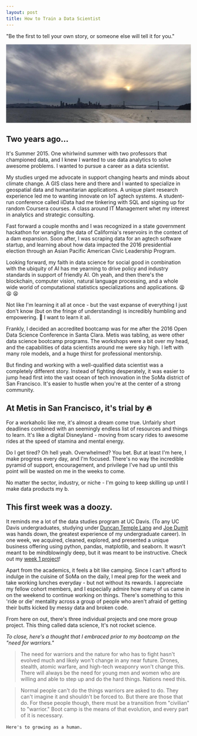 ```yaml
---
layout: post
title: How to Train a Data Scientist
---
```


"Be the first to tell your own story, or someone else will tell it for you."

![SanFranciscoSunset](/images/SanFrancisco.jpg)

## Two years ago...
It's Summer 2015.  One whirlwind summer with two professors that championed data, and I knew I wanted to use data analytics to solve awesome problems.  I wanted to pursue a career as a data scientist.

My studies urged me advocate in support changing hearts and minds about climate change. A GIS class here and there and I wanted to specialize in geospatial data and humanitarian applications. A unique plant research experience led me to wanting innovate on IoT agtech systems. A student-run conference called iiData had me tinkering with SQL and signing up for random Coursera courses.  A class around IT Management whet my interest in analytics and strategic consulting.

Fast forward a couple months and I was recognized in a state government hackathon for wrangling the data of California's reservoirs in the context of a dam expansion.  Soon after, I was scraping data for an agtech software startup, and learning about how data impacted the 2016 presidential election through an Asian Pacific American Civic Leadership Program.

Looking forward, my faith in data science for social good in combination with the ubiquity of AI has me yearning to drive policy and industry standards in support of friendly AI.  Oh yeah, and then there's the blockchain, computer vision, natural language processing, and a whole wide world of computational statistics specializations and applications. :tired_face:  :tired_face:  :tired_face:

Not like I'm learning it all at once - but the vast expanse of everything I just don't know (but on the fringe of understanding) is incredibly humbling and empowering. :triumph: I want to learn it all.

Frankly, I decided an accredited bootcamp was for me after the 2016 Open Data Science Conference in Santa Clara.  Metis was tabling, as were other data science bootcamp programs.  The workshops were a bit over my head, and the capabilities of data scientists around me were sky high. I left with many role models, and a huge thirst for professional mentorship.

But finding and working with a well-qualified data scientist was a completely different story.  Instead of fighting desperately, it was easier to jump head first into the vast ocean of tech innovation in the SoMa district of San Francisco.  It's easier to hustle when you're at the center of a strong community.

## At Metis in San Francisco, it's trial by :fire: 

For a workaholic like me, it's almost a dream come true. Unfairly short deadlines combined with an seemingly endless list of resources and things to learn.  It's like a digital Disneyland - moving from scary rides to awesome rides at the speed of stamina and mental energy.

Do I get tired?  Oh hell yeah.  Overwhelmed?  You bet.  But at least I'm here, I make progress every day, and I'm focused.  There's no way the incredible pyramid of support, encouragement, and privilege I've had up until this point will be wasted on me in the weeks to come.

No matter the sector, industry, or niche - I'm going to keep skilling up until I make data products my b.

## This first week was a doozy.

It reminds me a lot of the data studies program at UC Davis.  (To any UC Davis undergraduates, studying under [Duncan Temple Lang](http://www.stat.ucdavis.edu/~duncan/) and [Joe Dumit](http://socialscience.ucdavis.edu/about-iss/people/joseph-dumit-director) was hands down, the greatest experience of my undergraduate career).  In one week, we acquired, cleaned, explored, and presented a unique business offering using python, pandas, matplotlib, and seaborn. It wasn't meant to be mindblowingly deep, but it was meant to be instructive.  Check out my [week 1 project](https://github.com/Atomahawk/benson)!

Apart from the academics, it feels a bit like camping. Since I can't afford to indulge in the cuisine of SoMa on the daily, I meal prep for the week and take working lunches everyday - but not without its rewards.  I appreciate my fellow cohort members, and I especially admire how many of us came in on the weekend to continue working on things.  There's something to this 'ride or die' mentality across a group of people who aren't afraid of getting their butts kicked by messy data and broken code.

From here on out, there's three individual projects and one more group project.  This thing called data science, It's not rocket science.

*To close, here's a thought that I embraced prior to my bootcamp on the "need for warriors."*

> The need for warriors and the nature for who has to fight hasn't evolved much and likely won't change in any near future. Drones, stealth, atomic warfare, and high-tech weaponry won't change this. There will always be the need for young men and women who are willing and able to step up and do the hard things. Nations need this.

> Normal people can't do the things warriors are asked to do. They can't imagine it and shouldn't be forced to. But there are those that do. For these people though, there must be a transition from "civilian" to "warrior." Boot camp is the means of that evolution, and every part of it is necessary. 

```Here's to growing as a human.```
